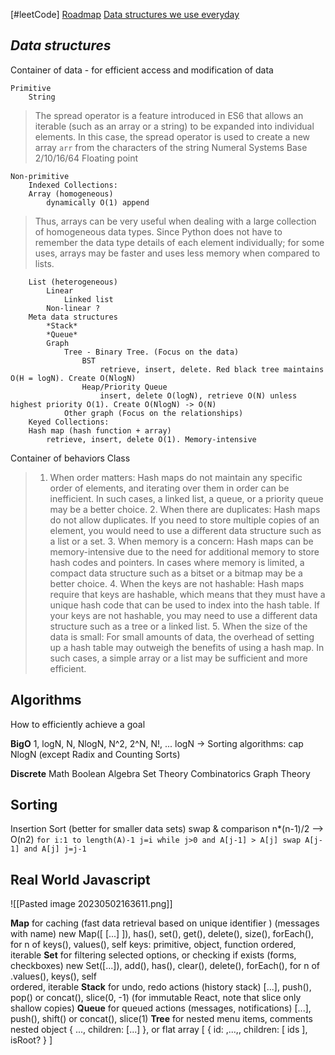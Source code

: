 [#leetCode]
[Roadmap](https://roadmap.sh/computer-science)
[Data structures we use everyday](https://www.youtube.com/watch?v=ouipSd_5ivQ)
## ***Data structures***
Container of data - for efficient access and modification of data
				
	Primitive
		String
> The spread operator is a feature introduced in ES6 that allows an iterable (such as an array or a string) to be expanded into individual elements. In this case, the spread operator is used to create a new array `arr` from the characters of the string 
> 	Numeral Systems 
> 		Base 2/10/16/64
> 		Floating point

	Non-primitive
		Indexed Collections: 
		Array (homogeneous)
			dynamically O(1) append
> Thus, arrays can be very useful when dealing with a large collection of homogeneous data types. Since Python does not have to remember the data type details of each element individually; for some uses, arrays may be faster and uses less memory when compared to lists.

		List (heterogeneous)
			Linear
				Linked list
			Non-linear ?
		Meta data structures
			*Stack* 
			*Queue*
			Graph
				Tree - Binary Tree. (Focus on the data)
					BST
						retrieve, insert, delete. Red black tree maintains O(H = logN). Create O(NlogN)
					Heap/Priority Queue
						insert, delete O(logN), retrieve O(N) unless highest priority O(1). Create O(NlogN) -> O(N)
				Other graph (Focus on the relationships)
		Keyed Collections:
		Hash map (hash function + array)
			retrieve, insert, delete O(1). Memory-intensive
 Container of behaviors
	Class


> 1.  When order matters: Hash maps do not maintain any specific order of elements, and iterating over them in order can be inefficient. In such cases, a linked list, a queue, or a priority queue may be a better choice.
	2.  When there are duplicates: Hash maps do not allow duplicates. If you need to store multiple copies of an element, you would need to use a different data structure such as a list or a set. 
	3.  When memory is a concern: Hash maps can be memory-intensive due to the need for additional memory to store hash codes and pointers. In cases where memory is limited, a compact data structure such as a bitset or a bitmap may be a better choice.
	4.  When the keys are not hashable: Hash maps require that keys are hashable, which means that they must have a unique hash code that can be used to index into the hash table. If your keys are not hashable, you may need to use a different data structure such as a tree or a linked list.
	5.  When the size of the data is small: For small amounts of data, the overhead of setting up a hash table may outweigh the benefits of using a hash map. In such cases, a simple array or a list may be sufficient and more efficient.


## **Algorithms**
How to efficiently achieve a goal

**BigO**
1, logN, N, NlogN, N^2, 2^N, N!, ...
logN -> Sorting algorithms: cap NlogN (except Radix and Counting Sorts)

**Discrete** Math
Boolean Algebra
Set Theory
Combinatorics
	Graph Theory

## **Sorting** 
Insertion Sort (better for smaller data sets)
	swap & comparison
	n*(n-1)/2 --> O(n2)
	```
	for i:1 to length(A)-1
		j=i
		while j>0 and A[j-1] > A[j]
			swap A[j-1] and A[j]
			j=j-1
	```

## **Real World Javascript**
![[Pasted image 20230502163611.png]]

**Map** for caching (fast data retrieval based on unique identifier ) (messages with name)
	new Map([ [...] ]), has(), set(), get(), delete(), size(), forEach(), for n of keys(), values(), self 
	keys: primitive, object, function
	ordered, iterable
**Set** for filtering selected options, or checking if exists (forms, checkboxes)
	new Set([...]), add(), has(), clear(), delete(), forEach(), for n of .values(), keys(), self   
	ordered, iterable
**Stack** for undo, redo actions (history stack)
	[...], push(), pop() or concat(), slice(0, -1) (for immutable React, note that slice only shallow copies)
**Queue** for queued actions (messages, notifications)
	[...], push(), shift() or concat(), slice(1)
**Tree** for nested menu items, comments
	nested object { ..., children: [...] }, or flat array [ { id: ,...,, children: [ ids ], isRoot? } ]